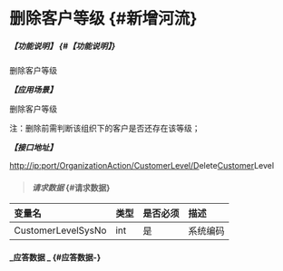 # 删除客户等级 {#新增河流}

##### _【功能说明】_ {#【功能说明】}

删除客户等级

_**【应用场景】**_

删除客户等级

注：删除前需判断该组织下的客户是否还存在该等级；

_**【接口地址】**_

[http://ip:port/OrganizationAction/CustomerLevel/D](http://ip:port/OrganizationAction/Customer/AddCustomer)elete[Customer](http://ip:port/OrganizationAction/Customer/AddCustomer)Level

> #### _请求数据_ {#请求数据}

| 变量名 | 类型 | 是否必须 | 描述 |
| :--- | :--- | :--- | :--- |
| CustomerLevelSysNo | int | 是 | 系统编码 |

#### _应答数据 _ {#应答数据-}



